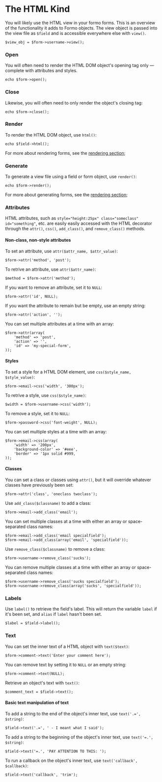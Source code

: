The HTML Kind
=============

You will likely use the HTML view in your formo forms. This is an overview of the functionality it adds to Formo objects. The view object is passed into the view file as `$field` and is accessible everywhere else with `view()`.

	$view_obj = $form->username->view();

### Open

You will often need to render the HTML DOM object's opening tag only — complete with attributes and styles.

	echo $form->open();

### Close

Likewise, you will often need to only render the object's closing tag:

	echo $form->close();

### Render

To render the HTML DOM object, use `html()`:

	echo $field->html();

For more about rendering forms, see the [rendering section](formo.rendering);

### Generate

To generate a view file using a field or form object, use `render()`:

	echo $form->render();

For more about generating forms, see the [rendering section](formo.rendering);

### Attributes

HTML attributes, such as `style="height:25px" class="someclass" id="something"`, etc. are easily easily accessed with the HTML decorator through the `attr()`, `css()`, `add_class()`, and `remove_class()` methods.

#### Non-class, non-style attributes

To set an attribute, use `attr($attr_name, $attr_value)`:

	$form->attr('method', 'post');

To retrive an attribute, use `attr($attr_name)`:

	$method = $form->attr('method');

If you want to remove an attribute, set it to `NULL`:

	$form->attr('id', NULL);

If you want the attribute to remain but be empty, use an empty string:

	$form->attr('action', '');

You can set multiple attributes at a time with an array:

	$form->attr(array(
		'method' => 'post',
		'action' => '',
		'id' => 'my-special-form',
	));

#### Styles

To set a style for a HTML DOM element, use `css($style_name, $style_value)`:

	$form->email->css('width', '300px');

To retrive a style, use `css($style_name)`:

	$width = $form->username->css('width');

To remove a style, set it to `NULL`:

	$form->password->css('font-weight', NULL);

You can set multiple styles at a time with an array:

	$form->email->css(array(
		'width' => '200px',
		'background-color' => '#eee',
		'border' => '1px solid #999,
	));

#### Classes

You can set a class or classes using `attr()`, but it will override whatever classes have previously been set:

	$form->attr('class', 'oneclass twoclass');

Use `add_class($classname)` to add a class:

	$form->email->add_class('email');

You can set multiple classes at a time with either an array or space-separated class names:

	$form->email->add_class('email specialfield');
	$form->email->add_class(array('email', 'specialfield'));

Use `remove_class($classname)` to remove a class:

	$form->username->remove_class('sucks');

You can remove multiple classes at a time with either an array or space-separated class names:

	$form->username->remove_class('sucks specialfield');
	$form->username->remove_class(array('sucks', 'specialfield'));

### Labels

Use `label()` to retrieve the field's label. This will return the variable `label` if it's been set, and `alias` if `label` hasn't been set.

	$label = $field->label();

### Text

You can set the inner text of a HTML object with `text($text)`:

	$form->comment->text('Enter your comment here');

You can remove text by setting it to `NULL` or an empty string:

	$form->comment->text(NULL);

Retrieve an object's text with `text()`:

	$comment_text = $field->text();

#### Basic text manipulation of text

To add a string to the end of the object's inner text, use `text('.=', $string)`:

	$field->text('.=', ' - I meant what I said');

To add a string to the beginning of the object's inner text, use `text('=.', $string)`:

	$field->text('=.', 'PAY ATTENTION TO THIS: ');

To run a callback on the object's inner text, use `text('callback', $callback)`:

	$field->text('callback', 'trim');
